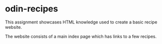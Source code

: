 # odin-recipes
This assignment showcases HTML knowledge used to create a basic recipe website.  

The website consists of a main index page which has links to a few recipes. 
